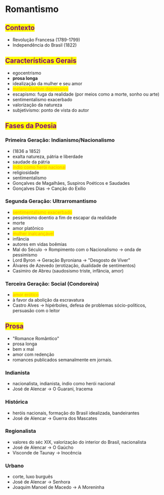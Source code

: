 # Romantismo

## <mark style="color:purple;">Contexto</mark>

* Revolução Francesa (1789-1799)
* Independência do Brasil (1822)

## <mark style="color:purple;">Características Gerais</mark>

* egocentrismo
* **prosa longa**
* idealização da mulher e seu amor
* <mark style="color:orange;">melancolia/tom depressivo</mark>
* escapismo: fuga da realidade (por meios como a morte, sonho ou arte)
* sentimentalismo exacerbado
* valorização da natureza
* subjetivismo: ponto de vista do autor

## <mark style="color:purple;">Fases da Poesia</mark>

### Primeira Geração: Indianismo/Nacionalismo

* (1836 a 1852)
* exalta natureza, pátria e liberdade
* saudade da pátria
* <mark style="color:orange;">índio como herói nacional</mark>
* religiosidade
* sentimentalismo
* Gonçalves de Magalhães, Suspiros Poéticos e Saudades
* Gonçalves Dias → Canção do Exílio

### Segunda Geração: Ultrarromantismo

* <mark style="color:orange;">sentimentalismo exacerbado</mark>
* pessimismo doentio a fim de escapar da realidade
* morte
* amor platônico
* <mark style="color:orange;">mulher inalcançável</mark>
* infância
* autores em vidas boêmias
* Mal do Século → Rompimento com o Nacionalismo → onda de pessimismo
* Lord Byron → Geração Byroniana → "Desgosto de Viver"
* Álvares de Azevedo (erotização, dualidade de sentimentos)
* Casimiro de Abreu (saudosismo triste, infância, amor)

### Terceira Geração: Social (Condoreira)

* <mark style="color:orange;">amor erótico</mark>
* à favor da abolição da escravatura
* Castro Alves → hipérboles, defesa de problemas sócio-políticos, persuasão com o leitor

## <mark style="color:purple;">Prosa</mark>

* "Romance Romântico"
* prosa longa
* bem x mal
* amor com redenção
* romances publicados semanalmente em jornais.

### Indianista

* nacionalista, indianista, índio como herói nacional
* José de Alencar → O Guarani, Iracema

### Histórica

* heróis nacionais, formação do Brasil idealizada, bandeirantes
* José de Alencar → Guerra dos Mascates

### Regionalista

* valores do séc XIX, valorização do interior do Brasil, nacionalista
* José de Alencar → O Gaúcho
* Visconde de Taunay → Inocência

### Urbano

* corte, luxo burguês
* José de Alencar → Senhora
* Joaquim Manoel de Macedo → A Moreninha
